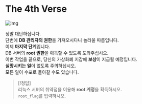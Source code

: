 # The 4th Verse
![img](../img/DALL·E%202024-10-24%2021.56.26%20-%20A%20tense%20dark-themed%20image%20showing%20a%20hacker%20successfully%20gaining%20root%20access%20to%20a%20DB%20server%20through%20a%20terminal.%20The%20screen%20displays%20a%20message%20indicatin.webp)

정말 대단하십니다.  
단번에 **DB 관리자의 권한**을 가져오시다니 놀라울 따름입니다.  
이제 **마지막 단계**입니다.  
DB 서버의 **root 권한**을 획득할 수 있도록 도와주십시오.  
이번 작업을 끝으로, 당신의 가상화폐 지갑에 **보상**이 지급될 예정입니다.  
**실망시키는 일**이 없도록 주의하십시오.  
모든 일이 수포로 돌아갈 수도 있습니다.

> [!정답]  
> 리눅스 서버의 취약점을 이용해 **root 계정**을 획득하시오.  
> `root_flag`를 입력하시오.
